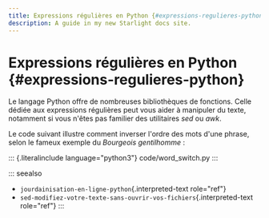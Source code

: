 ```yaml
---
title: Expressions régulières en Python {#expressions-regulieres-python}
description: A guide in my new Starlight docs site.
---
```

# Expressions régulières en Python {#expressions-regulieres-python}

Le langage Python offre de nombreuses bibliothèques de fonctions. Celle
dédiée aux expressions régulières peut vous aider à manipuler du texte,
notamment si vous n\'êtes pas familier des utilitaires *sed* ou *awk*.

Le code suivant illustre comment inverser l\'ordre des mots d\'une
phrase, selon le fameux exemple du *Bourgeois gentilhomme* :

::: {.literalinclude language="python3"}
code/word_switch.py
:::

::: seealso
-   `jourdainisation-en-ligne-python`{.interpreted-text role="ref"}
-   `sed-modifiez-votre-texte-sans-ouvrir-vos-fichiers`{.interpreted-text
    role="ref"}
:::
